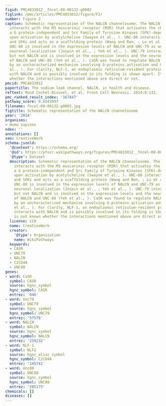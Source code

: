 ```yaml
---
figid: PMC4033012__fncel-08-00132-g0002
figlink: /pmc/articles/PMC4033012/figure/F2/
number: Figure 2
caption: Schematic representation of the NALCN channelosome. The NALCN ion channel
  interacts with the M3 muscarinic receptor (M3R) that activates the channel through
  a G protein-independent and Src Family of Tyrosine Kinases (SFK)-dependent pathway
  upon activation by acetylcholine (Swayne et al., ). UNC-80 interacts with NALCN
  and SFKs and acts as a scaffolding protein (Wang and Ren, ; Lu et al., ). In addition,
  UNC-80 is involved in the expression levels of NALCN and UNC-79 as well as their
  neuronal localization (Jospin et al., ; Yeh et al., ). UNC-79 interacts with UNC-80
  but not NALCN and is involved in the expression levels and the neuronal localization
  of NALCN and UNC-80 (Yeh et al., ). CaSR was found to regulate NALCN channel activity
  by an uncharacterized mechanism involving G-proteins activation and UNC-80 (Lu et
  al., ). For clarity, NLF-1, an endoplasmic reticulum-resident protein that interacts
  with NALCN and is possibly involved in its folding is shown apart. It is not known
  whether the interactions mentioned above are direct or not.
pmcid: PMC4033012
papertitle: The sodium leak channel, NALCN, in health and disease.
reftext: Maud Cochet-Bissuel, et al. Front Cell Neurosci. 2014;8:132.
pmc_ranked_result_index: '167847'
pathway_score: 0.8543997
filename: fncel-08-00132-g0002.jpg
figtitle: Schematic representation of the NALCN channelosome
year: '2014'
organisms:
- Homo sapiens
ndex: ''
annotations: []
seo: CreativeWork
schema-jsonld:
  '@context': https://schema.org/
  '@id': https://pfocr.wikipathways.org/figures/PMC4033012__fncel-08-00132-g0002.html
  '@type': Dataset
  description: Schematic representation of the NALCN channelosome. The NALCN ion channel
    interacts with the M3 muscarinic receptor (M3R) that activates the channel through
    a G protein-independent and Src Family of Tyrosine Kinases (SFK)-dependent pathway
    upon activation by acetylcholine (Swayne et al., ). UNC-80 interacts with NALCN
    and SFKs and acts as a scaffolding protein (Wang and Ren, ; Lu et al., ). In addition,
    UNC-80 is involved in the expression levels of NALCN and UNC-79 as well as their
    neuronal localization (Jospin et al., ; Yeh et al., ). UNC-79 interacts with UNC-80
    but not NALCN and is involved in the expression levels and the neuronal localization
    of NALCN and UNC-80 (Yeh et al., ). CaSR was found to regulate NALCN channel activity
    by an uncharacterized mechanism involving G-proteins activation and UNC-80 (Lu
    et al., ). For clarity, NLF-1, an endoplasmic reticulum-resident protein that
    interacts with NALCN and is possibly involved in its folding is shown apart. It
    is not known whether the interactions mentioned above are direct or not.
  license: CC0
  name: CreativeWork
  creator:
    '@type': Organization
    name: WikiPathways
  keywords:
  - CASR
  - UNC79
  - NALCN
  - C2CD4A
  - UNC80
genes:
- word: CaSR
  symbol: CASR
  source: hgnc_symbol
  hgnc_symbol: CASR
  entrez: '846'
- word: Unc79
  symbol: UNC79
  source: hgnc_symbol
  hgnc_symbol: UNC79
  entrez: '57578'
- word: NALCN
  symbol: NALCN
  source: hgnc_symbol
  hgnc_symbol: NALCN
  entrez: '259232'
- word: NLF-1
  symbol: NLF1
  source: hgnc_alias_symbol
  hgnc_symbol: C2CD4A
  entrez: '145741'
- word: Unc80
  symbol: UNC80
  source: hgnc_symbol
  hgnc_symbol: UNC80
  entrez: '285175'
chemicals: []
diseases: []
---
```

